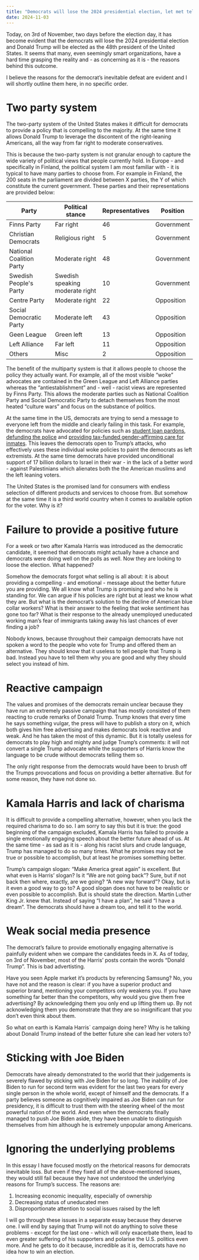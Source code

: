 ```yaml
---
title: "Democrats will lose the 2024 presidential election, let met tell you why"
date: 2024-11-03
---
```


Today, on 3rd of November, two days before the election day, it has become evident that the democrats will lose the 2024 presidential election and Donald Trump will be elected as the 48th president of the United States. It seems that many, even seemingly smart organizations, have a hard time grasping the reality and - as concerning as it is - the reasons behind this outcome. 

I believe the reasons for the democrat’s inevitable defeat are evident and I will shortly outline them here, in no specific order.

# Two party system

The two-party system of the United States makes it difficult for democrats to provide a policy that is compelling to the majority. At the same time it allows Donald Trump to leverage the discontent of the right-leaning Americans, all the way from far right to moderate conservatives.

This is because the two-party system is not granular enough to capture the wide variety of political views that people currently hold. In Europe - and specifically in Finland, the political system I am most familiar with - it is typical to have many parties to choose from. For example in Finland, the 200 seats in the parliament are divided between X parties, the Y of which constitute the current government. These parties and their representations are provided below:


| Party             	    | Political stance    	            | Representatives	    | Position   |
| --             	    | -    	            | --	    | --   |
| Finns Party               | Far right	                        |	46                    | Government |
| Christian Democrats       | Religious right                   |	5                    | Government |
| National Coalition Party  | Moderate right                    |   48                    | Government |
| Swedish People's Party	| Swedish speaking moderate right   |	10	                | Government |
| Centre Party              | Moderate right                    | 22                      | Opposition           |
| Social Democratic Party   | Moderate left                     | 43                      | Opposition           |
| Geen League               | Green left                        | 13                      | Opposition |
| Left Alliance             | Far left                          | 11                      | Opposition |
| Others                    | Misc                              | 2                     | Opposition |

The benefit of the multiparty system is that it allows people to choose the policy they actually want. For example, all of the most visible “woke” advocates are contained in the Green League and Left Alliance parties whereas the “antiestablishment” and - well - racist views are represented by Finns Party. This allows the moderate parties such as National Coalition Party and Social Democratic Party to detach themselves from the most heated “culture wars” and focus on the substance of politics.

At the same time in the US, democrats are trying to send a message to everyone left from the middle and clearly failing in this task. For example, the democrats have advocated for policies such as [student loan pardons](https://edition.cnn.com/2024/10/17/politics/biden-student-loan-forgiveness/index.html), [defunding the police](https://edition.cnn.com/2024/07/26/politics/kfile-kamala-harris-praised-defund-the-police-movement-in-june-2020/index.html) and [providing tax-funded gender-affirming care for inmates](https://www.nytimes.com/live/2024/09/10/us/debate-trump-harris-fact-check/now-she-wants-to-do-transgender-operations-on-illegal-aliens-that-are-in-prison?smid=url-share). This leaves the democrats open to Trump’s attacks, who effectively uses these individual woke policies to paint the democrats as left extremists. At the same time democrats have provided unconditional support of 17 billion dollars to Israel in their war - in the lack of a better word - against Palestinians which alienates both the the American muslims and the left leaning voters.

The United States is the promised land for consumers with endless selection of different products and services to choose from. But somehow at the same time it is a third world country when it comes to available option for the voter. Why is it?

# Failure to provide a positive future

For a week or two after Kamala Harris was introduced as the democratic candidate, it seemed that democrats might actually have a chance and democrats were doing well on the polls as well. Now they are looking to loose the election. What happened? 

Somehow the democrats forgot what selling is all about: it is about providing a compelling - and emotional - message about the better future you are providing. We all know what Trump is promising and who he is standing for. We can argue if his policies are right but at least we know what they are. But what is the democrat’s solution to the decline of American blue collar workers? What is their answer to the feeling that woke sentiment has gone too far? What is their response to the already unemployed uneducated working man’s fear of immigrants taking away his last chances of ever finding a job? 

Nobody knows, because throughout their campaign democrats have not spoken a word to the people who vote for Trump and offered them an alternative. They should know that it useless to tell people that Trump is bad. Instead you have to tell them why you are good and why they should select you instead of him. 

# Reactive campaign

The values and promises of the democrats remain unclear because they have run an extremely passive campaign that has mostly consisted of them reacting to crude remarks of Donald Trump. Trump knows that every time he says something vulgar, the press will have to publish a story on it, which both gives him free advertising and makes democrats look reactive and weak. And he has taken the most of this dynamic. But it is totally useless for democrats to play high and mighty and judge Trump’s comments: it will not convert a single Trump advocate while the supporters of Harris know the language to be crude without democrats telling them so.

The only right response from the democrats would have been to brush off the Trumps provocations and focus on providing a better alternative. But for some reason, they have not done so.

# Kamala Harris and lack of charisma

It is difficult to provide a compelling alternative, however, when you lack the required charisma to do so. I am sorry to say this but it is true: the good beginning of the campaign excluded, Kamala Harris has failed to provide a single emotionally engaging speech about the better future ahead of us. At the same time - as sad as it is - along his racist slurs and crude language, Trump has managed to do so many times. What he promises may not be true or possible to accomplish, but at least he promises something better. 

Trump’s campaign slogan: “Make America great again” is excellent. But what even is Harris’ slogan? Is it “We are not going back”? Sure, but if not back then where, exactly, are we going? “A new way forward”? Okay, but is it even a good way to go to? A good slogan does not have to be realistic or even possible to accomplish. But is should state the direction. Martin Luther King Jr. knew that. Instead of saying “I have a plan”, he said “I have a dream”. The democrats should have a dream too, and tell it to the world.

# Weak social media presence

The democrat’s failure to provide emotionally engaging alternative is painfully evident when we compare the candidates feeds in X. As of today, on 3rd of November, most of the Harris’ posts contain the words “Donald Trump”. This is bad advertisting.

Have you seen Apple market it’s products by referencing Samsung? No, you have not and the reason is clear: if you have a superior product and superior brand, mentioning your competitors only weakens you. If you have something far better than the competitors, why would you give them free advertising? By acknowledging them you only end up lifting them up. By not acknowledging them you demonstrate that they are so insignificant that you don’t even think about them.

So what on earth is Kamala Harris´ campaign doing here? Why is he talking about Donald Trump instead of the better future she can lead her voters to?

# Sticking with Joe Biden

Democrats have already demonstrated to the world that their judgements is severely flawed by sticking with Joe Biden for so long. The inability of Joe Biden to run for second term was evident for the last two years for every single person in the whole world, except of himself and the democrats. If a party believes someone as cognitively impaired as Joe Biden can run for presidency, it is difficult to trust them with the steering wheel of the most powerful nation of the world. And even when the democrats finally managed to push Joe Biden aside, they have been unable to distinguish themselves from him although he is extremely unpopular among Americans.

# Ignoring the underlying problems

In this essay I have focused mostly on the rhetorical reasons for democrats inevitable loss. But even if they fixed all of the above-mentioned issues, they would still fail because they have not understood the underlying reasons for Trump’s success. The reasons are:

1. Increasing economic inequality, especially of ownership
2. Decreasing status of uneducated men
3. Disproportionate attention to social issues raised by the left

I will go through these issues in a separate essay because they deserve one. I will end by saying that Trump will not do anything to solve these problems - except for the last one - which will only exacerbate them, lead to even greater suffering of his supporters and polarise the U.S. politics even more. And he gets to do it because, incredible as it is, democrats have no idea how to win an election.
